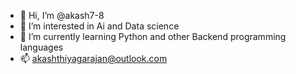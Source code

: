 - 👋 Hi, I’m @akash7-8
- 👀 I’m interested in Ai and Data science
- 🌱 I’m currently learning Python and other Backend programming languages
- 📫 akashthiyagarajan@outlook.com

<!---
akash7-8/akash7-8 is a ✨ special ✨ repository because its `README.md` (this file) appears on your GitHub profile.
You can click the Preview link to take a look at your changes.
--->
